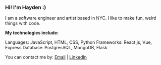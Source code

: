 ### Hi! I'm Hayden :)

I am a software engineer and artist based in NYC. I like to make fun, weird things with code.


**My technologies include:**

Languages: JavaScript, HTML, CSS, Python
Frameworks: React.js, Vue, Express
Database: PostgresSQL, MongoDB, Flask


You can contact me by: [Email](anderson.hayden@gmail.com) | [LinkedIn](https://www.linkedin.com/in/hayden-anderson-909)

<!--
**hayden707/hayden707** is a ✨ _special_ ✨ repository because its `README.md` (this file) appears on your GitHub profile.

Here are some ideas to get you started:

- 🔭 I’m currently working on ...
- 🌱 I’m currently learning ...
- 👯 I’m looking to collaborate on ...
- 🤔 I’m looking for help with ...
- 💬 Ask me about ...
- 📫 How to reach me: ...
- 😄 Pronouns: ...
- ⚡ Fun fact: ...
-->

